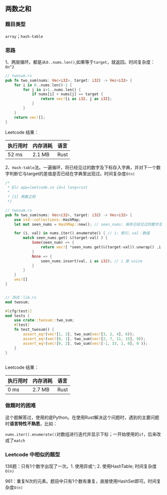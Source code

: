 ## 两数之和

### 题目类型

`array`；`hash-table`

### 思路

1、两层循环。都是从`0..nums.len()`,如果等于`target`，就返回。时间复杂度：`On^2`

```rust
// twosum.rs 
pub fn two_sum(nums: Vec<i32>, target: i32) -> Vec<i32> {
    for i in 0..nums.len()-1 {
        for j in i+1..nums.len() {
            if nums[i] + nums[j] == target {
                return vec![i as i32, j as i32];
            }
        }
    }
    return vec![];
}

```

Leetcode 结果：

| 执行用时 | 内存消耗 | 语言 |
| :------- | :------- | :--- |
| 52 ms    | 2.1 MB   | Rust |

2、`Hash-table`法。一遍循环，将已经见过的数字及下标存入字典，并对下一个数字判断它与target的差值是否已经在字典里出现过。时间复杂度`O(n)`

```rust
/*
 * @lc app=leetcode.cn id=1 lang=rust
 *
 * [1] 两数之和
 */

// twosum.rs 
pub fn two_sum(nums: Vec<i32>, target: i32) -> Vec<i32> {
    use std::collections::HashMap;
    let mut seen_nums = HashMap::new(); // seen_nums: 保存已经见过的数字及对应索引

    for (i, val) in nums.iter().enumerate() { // i: 索引，val：数值
        match seen_nums.get( &(target-val) ) {
            Some(seen_num) => {
                return vec![ *seen_nums.get(&(target-val)).unwrap() ,i as i32]; // get 返回Option(&V); i为usize
            }
            None => {
                seen_nums.insert(val, i as i32); // i 是 usize
            }
        }
    }
    vec![]
}


// 测试：lib.rs
mod twosum;

#[cfg(test)]
mod tests {
    use crate::twosum::two_sum;
    #[test]
    fn test_twosum() {
        assert_eq!(vec![1, 2], two_sum(vec![3, 2, 4], 6));
        assert_eq!(vec![0, 1], two_sum(vec![2, 7, 11, 15], 9));
        assert_eq!(vec![0, 2], two_sum(vec![-1, 33, 1, 0], 0 ));
    }
}
 
```

Leetcode 结果：

| 执行用时 | 内存消耗 | 语言 |
| :------- | :------- | :--- |
| 0 ms     | 2.7 MB   | Rust |

### 做题时的困难

这个题解答过，使用的是Python。在使用Rust解决这个问题时，遇到的主要问题时**语言特性不熟悉**，比如：

`nums.iter().enumerate()`对数组进行迭代并显示下标；一开始使用的`if`，后来改成了`match`

### Leetcode 中相似的题型

136题：只有1个数字出现了一次。1. 使用异或`^`; 2. 使用HashTable; 时间复杂度`O(n)`

961：重复N次的元素。题目中只有1个数有重复，直接使用HashSet即可。时间复杂度`O(n)`
